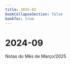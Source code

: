 ```yaml
---
title: 2025-03
bookCollapseSection: false
bookToc: true
---
```


# 2024-09

Notas do Mês de Março/2025



